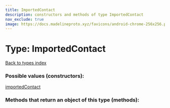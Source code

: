 ```yaml
---
title: ImportedContact
description: constructors and methods of type ImportedContact
nav_exclude: true
image: https://docs.madelineproto.xyz/favicons/android-chrome-256x256.png
---
```

# Type: ImportedContact
[Back to types index](index.html)



### Possible values (constructors):

[importedContact](/API_docs/constructors/importedContact.html)  



### Methods that return an object of this type (methods):



